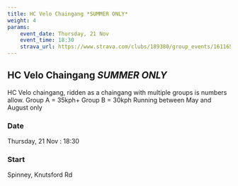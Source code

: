 ```yaml
---
title: HC Velo Chaingang *SUMMER ONLY*
weight: 4
params:
    event_date: Thursday, 21 Nov
    event_time: 18:30
    strava_url: https://www.strava.com/clubs/189380/group_events/1611651
---
```


## HC Velo Chaingang *SUMMER ONLY* 

HC Velo chaingang, ridden as a chaingang with multiple groups is numbers allow.
Group A = 35kph&#43;
Group B = 30kph
Running between May and August only

### Date

Thursday, 21 Nov : 18:30

### Start

Spinney, Knutsford Rd



